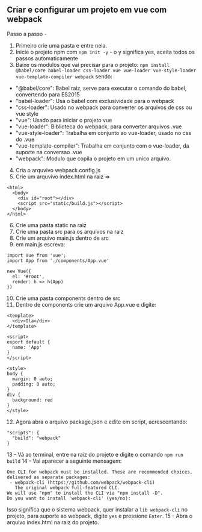 ## Criar e configurar um projeto em vue com webpack

Passo a passo -

1. Primeiro crie uma pasta e entre nela.
2. Inicie o projeto npm com `npm init -y` - o y significa yes, aceita todos os passos automaticamente
3. Baixe os modulos que vai precisar para o projeto: `npm install @babel/core babel-loader css-loader vue vue-loader vue-style-loader vue-template-compiler webpack` sendo:
  - "@babel/core": Babel raiz, serve para executar o comando do babel, convertendo para ES2015
  - "babel-loader": Usa o babel com exclusividade para o webpack
  - "css-loader": Usado no webpack para converter os arquivos de css ou vue style
  - "vue": Usado para iniciar o projeto vue
  - "vue-loader": Biblioteca do webpack, para converter arquivos .vue
  - "vue-style-loader": Trabalha em conjunto ao vue-loader, usado no css do .vue
  - "vue-template-compiler": Trabalha em conjunto com o vue-loader, da suporte na conversao .vue
  - "webpack": Modulo que copila o projeto em um unico arquivo.
4. Cria o arquvivo webpack.config.js
5. Crie um arquvivo index.html na raiz =>
```
<html>
  <body>
    <div id="root"></div>
    <script src="static/build.js"></script>
  </body>
</html>
```
6. Crie uma pasta static na raiz
7. Crie uma pasta src para os arquivos na raiz
8. Crie um arquivo main.js dentro de src
9. em main.js escreva:
```
import Vue from 'vue';
import App from './components/App.vue'

new Vue({
  el: '#root',
  render: h => h(App)
})
```
10. Crie uma pasta components dentro de src
11. Dentro de components crie um arquivo App.vue e digite:
```
<template>
  <div>Ola</div>
</template>

<script>
export default {
  name: 'App'
}
</script>

<style>
body {
  margin: 0 auto;
  padding: 0 auto;
}
div {
  background: red
}
</style>
```
12. Agora abra o arquivo package.json e edite em script, acrescentando:
```
"scripts": {
  "build": "webpack"
}
```
13 - Vá ao terminal, entre na raiz do projeto e digite o comando `npm run build`
14 - Vai aparecer a seguinte mensagem:
```
One CLI for webpack must be installed. These are recommended choices, delivered as separate packages:
 - webpack-cli (https://github.com/webpack/webpack-cli)
   The original webpack full-featured CLI.
We will use "npm" to install the CLI via "npm install -D".
Do you want to install 'webpack-cli' (yes/no): 
```
Isso significa que o sistema webpack, quer instalar a `lib webpack-cli` no projeto, para suporte ao webpack, digite `yes` e pressione `Enter`.
15 - Abra o arquivo index.html na raiz do projeto.

